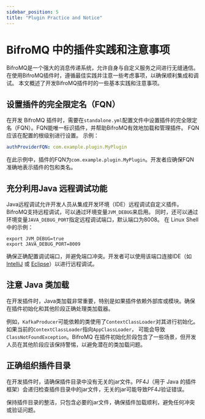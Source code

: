 ```yaml
---
sidebar_position: 5
title: "Plugin Practice and Notice"
---
```

# BifroMQ 中的插件实践和注意事项
BifroMQ是一个强大的消息传递系统，允许自身与自定义服务之间进行无缝通信。在使用BifroMQ插件时，遵循最佳实践并注意一些考虑事项，以确保顺利集成和调试。
本文概述了开发BifroMQ插件时的一些基本实践和注意事项。
## 设置插件的完全限定名（FQN）
在开发 BifroMQ 插件时，需要在`standalone.yml`配置文件中设置插件的完全限定名（FQN）。FQN能唯一标识插件，并帮助BifroMQ有效地加载和管理插件。
FQN应该在配置的根级别进行设置。
示例：
```yaml
authProviderFQN: com.example.plugin.MyPlugin
```
在此示例中，插件的FQN为`com.example.plugin.MyPlugin`。开发者应确保FQN准确地表示插件的包和类名。
## 充分利用Java 远程调试功能
Java远程调试允许开发人员从集成开发环境（IDE）远程调试自定义插件。BifroMQ支持远程调试，可以通过环境变量`JVM_DEBUG`来启用。
同时，还可以通过环境变量`JAVA_DEBUG_PORT`指定远程调试端口，默认端口为8008。
在 Linux Shell 中的示例：
```shell
export JVM_DEBUG=true
export JAVA_DEBUG_PORT=8009
```
确保正确配置调试端口，并避免端口冲突。开发者可以使用该端口连接IDE（如[IntelliJ](https://www.jetbrains.com/help/idea/tutorial-remote-debug.html) 
或 [Eclipse](https://www.eclipse.org/community/eclipse_newsletter/2017/june/article1.php)）以进行远程调试。
## 注意 Java 类加载
在开发插件时，Java类加载非常重要，特别是如果插件依赖外部库或模块。确保在插件初始化和其他阶段正确处理类加载器。

例如，`KafkaProducer`可能依赖的类使用了`ContextClassLoader`对其进行初始化。如果当前的`ContextClassLoader`指向`AppClassLoader`，
可能会导致`ClassNotFoundException`。BifroMQ 在插件初始化阶段包含了一些场景，但开发人员在其他阶段应该保持警惕，以避免潜在的类加载问题。
## 正确组织插件目录
在开发插件时，请确保插件目录中没有无关的jar文件。PF4J（用于 Java 的插件框架）会递归检查插件目录中的jar文件，无关的jar可能导致PF4J验证错误。

保持插件目录的整洁，只包含必要的jar文件，确保插件加载顺利，避免任何冲突或验证问题。